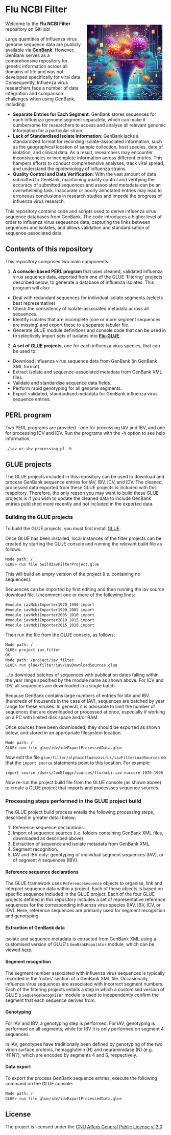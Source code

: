 # Flu NCBI Filter

<img src="md/flu-filter-logo.png" align="right" alt="" width="260" />

Welcome to the **Flu NCBI Filter** repository on GitHub!

Large quantities of influenza virus genome sequence data are publicly available via [**GenBank**](https://www.ncbi.nlm.nih.gov/nuccore). However, GenBank serves as a comprehensive repository for genetic information across all domains of life and was not developed specifically for viral data. Consequently, Influenza virus researchers face a number of data integration and comparison challenges when using GenBank, including:

- **Separate Entries for Each Segment**:  GenBank stores sequences for each influenza genome segment separately, which can make it cumbersome for researchers to access and analyse all relevant genomic information for a particular strain.
- **Lack of Standardised Isolate Information**: GenBank lacks a standardized format for recording isolate-associated information, such as the geographical location of sample collection, host species, date of isolation, and clinical data. As a result, researchers may encounter inconsistencies or incomplete information across different entries. This hampers efforts to conduct comprehensive analyses, track viral spread, and understand the epidemiology of influenza strains.
- **Quality Control and Data Verification**: With the vast amount of data submitted to GenBank, maintaining quality control and verifying the accuracy of submitted sequences and associated metadata can be an overwhelming task. Inaccurate or poorly annotated entries may lead to erroneous conclusions in research studies and impede the progress of influenza virus research.

This repository contains code and scripts used to derive influenza virus sequence databases from GenBank. The code introduces a higher level of order to influenza virus seqeuence data, capturing the links between sequences and isolates, and allows validation and standardisation of sequence-associated data.

## Contents of this repository

This repository comprises two main components: 

1. **A console-based PERL program** that uses cleaned, validated influenza virus sequence data, exported from one of the GLUE 'filtering' projects described below, to generate a database of influenza isolates. This program will also:
 - Deal with redundant sequences for individual isolate segments (selects best representative)
 - Check the consistency of isolate-associated metadata across all sequences.
 - Identify isolates that are incomplete (one or more segment sequences are missing) and export these to a separate tabular file.
 - Generate GLUE module definitions and console code that can be used in to selectively import sets of isolates into **[Flu-GLUE](https://github.com/giffordlabcvr/Flu-GLUE)**. 
2. **A set of [GLUE](https://bmcbioinformatics.biomedcentral.com/articles/10.1186/s12859-018-2459-9) projects**, one for each influenza virus species, that can be used to:
 - Download influenza virus sequence data from GenBank (in GenBank XML format).
 - Extract isolate and sequence-associated metadata from GenBank XML files.
 - Validate and standardise sequence data fields.
 - Perform rapid genotyping for all genome segments.
 - Export validated, standardised metadata for GenBank influenza virus sequence entries.

## PERL program

Two PERL programs are provided - one for processing IAV and IBV, and one for processing ICV and IDV. Run the programs with the -h option to see help information.

`./iav-or-ibv-processing.pl -h`



## GLUE projects

The GLUE projects included in this repository can be used to download and process GenBank sequence entries for IAV, IBV, ICV, and IDV. The cleaned, processed data exported from these GLUE projects is included with this respoitory. Therefore, the only reason you may want to build these GLUE projects is if you wish to update the cleaned data to include GenBank entries published more recently and not included in the exported data.

### Building the GLUE projects

To build the GLUE projects, you must first install [GLUE](glue-tools.cvr.gla.ac.uk).

Once GLUE has been installed, local instances of the filter projects can be created by starting the GLUE console and running the relevant build file as follows:

```
Mode path: /
GLUE> run file buildIavFilterProject.glue
```

This will build an empty version of the project (i.e. containing no sequences). 

Sequences can be imported by first editing and then running the iav source download file. Uncomment one or more of the following lines:

```
#module iavNcbiImporter1970_1990 import
#module iavNcbiImporter1990_2005 import
#module iavNcbiImporter2005_2010 import
#module iavNcbiImporter2010_2015 import
#module iavNcbiImporter2015_2020 import
```

Then run the file from the GLUE console, as follows:

```
Mode path: /
GLUE> project iav_filter 
OK
Mode path: /project/iav_filter
GLUE> run glue/filter/iav/iavDownloadSources.glue
```

...to download batches of sequences with publication dates falling within the year range specified by the module name as shown above. For ICV and IDV, all sequences are downloaded in a single batch.

Because GenBank contains large numbers of entries for IAV and IBV (hundreds of thousands in the case of IAV), sequences are batched by year range for these viruses. In general, it is advisable to limit the number of sequences that are downloaded or processed at once, especially if working on a PC with limited disk space and/or RAM. 

Once sources have been downloaded, they should be exported as shown below, and stored in an appropriate filesystem location.

```
Mode path: /
GLUE> run file glue/idv/idvExportProcessedData.glue
```

Now edit the file `glue/filter/alphainfluenzavirus/iavFilterLoadSources` so that the `import source` statements point to this location. For example:

```
import source /Users/JoeBloggs/sources/flu/ncbi-iav-nuccore-1970-1990
```

Now re-run the project build file from the GLUE console (as shown above) to create a GLUE project that imports and processses sequence sources.

### Processing steps performed in the GLUE project build

The GLUE project build process entails the following processing steps, described in greater detail below:

1. Reference sequence declarations.
2. Import of sequence sources (i.e. folders containing GenBank XML files, downloaded as described above)
3. Extraction of sequence and isolate metadata from GenBank XML.
4. Segment recognition.
5. IAV and IBV only: genotyping of individual segment sequences (IAV), or of segment 4 sequences (IBV).

#### Reference sequence declarations

The GLUE framework uses `ReferenceSequence` objects to organise, link and interpret sequence data within a project. Each of these objects is based on specific sequence included in the GLUE project. Each of the four GLUE projects defined in this repository includes a set of representative reference sequences for the corresponding influenza virus species (IAV, IBV, ICV, or IDV). Here, reference sequences are primarily used for segment recognition and genotyping.

#### Extraction of GenBank data

Isolate and sequence metadata is extracted from GenBank XML using a customised version of GLUE's `GenBankPopulator` module, which can be viewed [here](https://github.com/giffordlabcvr/Flu-NCBI-Filter/blob/main/modules/filter/alphainfluenzavirus/iavFilterGenbankXmlPopulator.xml).

#### Segment recognition

The segment number associated with influenza virus sequences is typically recorded in the 'notes' section of a GenBank XML file. Occasionally, influenza virus sequences are associated with incorrect segment numbers. Each of the filtering projects entails a step in which a customised version of GLUE's `SequenceRecogniser` module is used to independently confirm the segment that each sequence derives from.

#### Genotyping

For IAV and IBV, a genotyping step is performed. For IAV, genotyping is performed on all segments, while for IBV it is only performed on segment 4 sequences.

In IAV, genotypes have traditionally been defined by genotyping of the two virion surface proteins, hemagglutinin (H) and neuraminidase (N) (e.g. ‘H1N1’), which are encoded by segments 4 and 6, respectively.

#### Data export

To export the process GenBank sequence entries, execute the following command on the GLUE console:

```
Mode path: /
GLUE> run file glue/idv/idvExportProcessedData.glue
```

## License

The project is licensed under the [GNU Affero General Public License v. 3.0](https://www.gnu.org/licenses/agpl-3.0.en.html)
